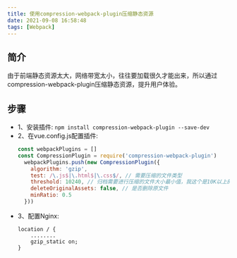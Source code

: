 ```yaml
---
title: 使用compression-webpack-plugin压缩静态资源
date: 2021-09-08 16:58:48
tags: [Webpack]
---
```



## 简介
由于前端静态资源太大，网络带宽太小，往往要加载很久才能出来，所以通过compression-webpack-plugin压缩静态资源，提升用户体验。

## 步骤
* 1、安装插件:
  `npm install compression-webpack-plugin --save-dev`
* 2、在vue.config.js配置插件:
    ``` js
    const webpackPlugins = []
    const CompressionPlugin = require('compression-webpack-plugin')
      webpackPlugins.push(new CompressionPlugin({
        algorithm: 'gzip',
        test: /\.js$|\.html$|\.css$/, // 需要压缩的文件类型
        threshold: 10240, // 归档需要进行压缩的文件大小最小值，我这个是10K以上的进行压缩
        deleteOriginalAssets: false, // 是否删除原文件
        minRatio: 0.5
      }))
    ```
* 3、配置Nginx:
    ```
    location / {
        ........
        gzip_static on;
    }
    
    ```
